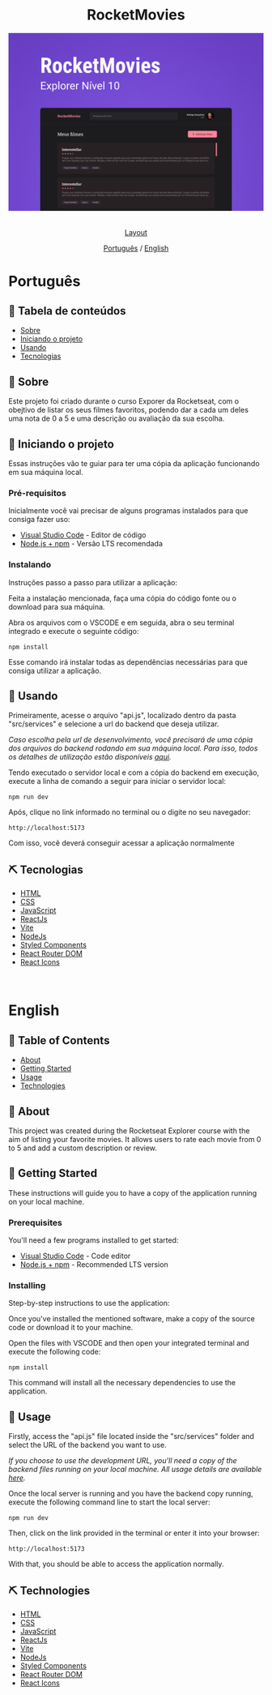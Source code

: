 <h1 align="center">RocketMovies</h1>


<img src="./src/assets/Interface.png"/>


<div align="center">
  </br>

  [Layout](https://www.figma.com/file/UObYagRzmvi5PY4HhmzEHM/RocketMovies/duplicate)

  [Português](#pt)
  /
  [English](#en)
  
</div>

# Português

## 📝 Tabela de conteúdos <a name = "pt"></a>

- [Sobre](#about_pt)
- [Iniciando o projeto](#getting_started_pt)
- [Usando](#usage_pt)
- [Tecnologias](#built_using_pt)

## 🧐 Sobre <a name = "about_pt"></a>
Este projeto foi criado durante o curso Exporer da Rocketseat, com o obejtivo de listar os seus filmes favoritos, podendo dar a cada um deles uma nota de 0 a 5 e uma descrição ou avaliação da sua escolha.

## 🏁 Iniciando o projeto <a name = "getting_started_pt"></a>

Essas instruções vão te guiar para ter uma cópia da aplicação funcionando em sua máquina local.

### Pré-requisitos

Inicialmente você vai precisar de alguns programas instalados para que consiga fazer uso:

- [Visual Studio Code](https://code.visualstudio.com) - Editor de código
- [Node.js + npm](https://nodejs.org/en) - Versão LTS recomendada

### Instalando

Instruções passo a passo para utilizar a aplicação:

Feita a instalação mencionada, faça uma cópia do código fonte ou o download para sua máquina.

Abra os arquivos com o VSCODE e em seguida, abra o seu terminal integrado e execute o seguinte código:
```
npm install
```
Esse comando irá instalar todas as dependências necessárias para que consiga utilizar a aplicação.


## 🎈 Usando <a name="usage_pt"></a>

Primeiramente, acesse o arquivo "api.js", localizado dentro da pasta "src/services" e selecione a url do backend que deseja utilizar. 

*Caso escolha pela url de desenvolvimento, você precisará de uma cópia dos arquivos do backend rodando em sua máquina local. Para isso, todos os detalhes de utilização estão disponíveis [aqui](https://github.com/LeonardoSPereira/RocketMoviesBackEnd).*

Tendo executado o servidor local e com a cópia do backend em execução, execute a linha de comando a seguir para iniciar o servidor local:
```
npm run dev
```

Após, clique no link informado no terminal ou o digite no seu navegador:
```
http://localhost:5173
```

Com isso, você deverá conseguir acessar a aplicação normalmente

## ⛏️ Tecnologias <a name = "built_using_pt"></a>

- [HTML](https://developer.mozilla.org/pt-BR/docs/Web/HTML)
- [CSS](https://developer.mozilla.org/pt-BR/docs/Web/CSS)
- [JavaScript](https://developer.mozilla.org/pt-BR/docs/Web/JavaScript)
- [ReactJs](https://react.dev)
- [Vite](https://vitejs.dev)
- [NodeJs](https://nodejs.org/en/)
- [Styled Components](https://styled-components.com)
- [React Router DOM](https://reactrouter.com/en/main)
- [React Icons](https://react-icons.github.io/react-icons/)

</br>

# English <a name = "en"></a>

## 📝 Table of Contents

- [About](#about_en)
- [Getting Started](#getting_started_en)
- [Usage](#usage_en)
- [Technologies](#built_using_en)

## 🧐 About <a name = "about_en"></a>
This project was created during the Rocketseat Explorer course with the aim of listing your favorite movies. It allows users to rate each movie from 0 to 5 and add a custom description or review.

## 🏁 Getting Started <a name = "getting_started_en"></a>

These instructions will guide you to have a copy of the application running on your local machine.

### Prerequisites

You'll need a few programs installed to get started:

- [Visual Studio Code](https://code.visualstudio.com) - Code editor
- [Node.js + npm](https://nodejs.org/en) - Recommended LTS version

### Installing

Step-by-step instructions to use the application:

Once you've installed the mentioned software, make a copy of the source code or download it to your machine.

Open the files with VSCODE and then open your integrated terminal and execute the following code:
```
npm install
```

This command will install all the necessary dependencies to use the application.

## 🎈 Usage <a name="usage_en"></a>

Firstly, access the "api.js" file located inside the "src/services" folder and select the URL of the backend you want to use.

*If you choose to use the development URL, you'll need a copy of the backend files running on your local machine. All usage details are available [here](https://github.com/LeonardoSPereira/RocketMoviesBackEnd).*

Once the local server is running and you have the backend copy running, execute the following command line to start the local server:
```
npm run dev
```

Then, click on the link provided in the terminal or enter it into your browser:
```
http://localhost:5173
```

With that, you should be able to access the application normally.

## ⛏️ Technologies <a name = "built_using_en"></a>

- [HTML](https://developer.mozilla.org/en-US/docs/Web/HTML)
- [CSS](https://developer.mozilla.org/en-US/docs/Web/CSS)
- [JavaScript](https://developer.mozilla.org/en-US/docs/Web/JavaScript)
- [ReactJs](https://react.dev)
- [Vite](https://vitejs.dev)
- [NodeJs](https://nodejs.org/en/)
- [Styled Components](https://styled-components.com)
- [React Router DOM](https://reactrouter.com/en/)
- [React Icons](https://react-icons.github.io/react-icons/)


